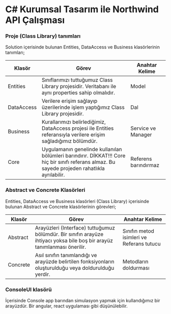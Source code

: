 ﻿# C# Kurumsal Tasarım ile Northwind API Çalışması

### Proje (Class Library) tanımları
Solution içerisinde bulunan Entities, DataAccess ve Business klasörlerinin tanımları;

| Klasör | Görev | Anahtar Kelime |
|---|---|---|
| Entities | Sınıflarımızı tuttuğumuz Class Library projesidir. Veritabanı ile aynı properties sahip olmalıdır. | Model |
| DataAccess | Verilere erişim sağlayıp üzerilerinde işlem yaptığımız Class Library projesidir. | Dal |
| Business | Kurallarımızı belirlediğimiz, DataAccess projesi ile Entities referansıyla verilere erişim sağladığımız bölümdür. | Service ve Manager |
| Core | Uygulamanın genelinde kullanılan bölümleri barındırır. DİKKAT!!! Core hiç bir sınıfı referans almaz. Bu sayede projeden rahatlıkla ayrılabilir. | Referens barındırmaz |

### Abstract ve Concrete Klasörleri
Entities, DataAccess ve Business klasörleri (Class Library) içerisinde bulunan Abstract ve Concrete klasörlerinin görevleri;

| Klasör | Görev | Anahtar Kelime |
|---|---|---|
| Abstract | Arayüzleri (Interface) tuttuğumuz bölümdür. Bir sınıfın arayüze ihtiyacı yoksa bile boş bir arayüz tanımlanması önerilir.| Sınıfın metod isimleri ve Referans tutucu |
| Concrete | Asıl sınıfın tanımlandığı ve arayüzde belirtilen fonksiyonların oluşturulduğu veya doldurulduğu yerdir. | Metodların doldurması |

### ConsoleUI klasörü
İçerisinde Console app barından simulasyon yapmak için kullandığımız bir arayüzdür. Bir angular, react uygulaması gibi düşünülebilir. 